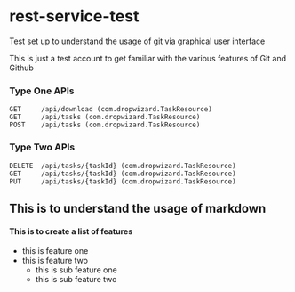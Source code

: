 # rest-service-test
Test set up to understand the usage of git via graphical user interface

This is just a test account to get familiar with the various features of Git and Github

### Type One APIs

    GET     /api/download (com.dropwizard.TaskResource)
    GET     /api/tasks (com.dropwizard.TaskResource)
    POST    /api/tasks (com.dropwizard.TaskResource)
    
### Type Two APIs

    DELETE  /api/tasks/{taskId} (com.dropwizard.TaskResource)
    GET     /api/tasks/{taskId} (com.dropwizard.TaskResource)
    PUT     /api/tasks/{taskId} (com.dropwizard.TaskResource)

## This is to understand the usage of markdown

#### This is to create a list of features
- this is feature one
- this is feature two
  - this is sub feature one
  - this is sub feature two
